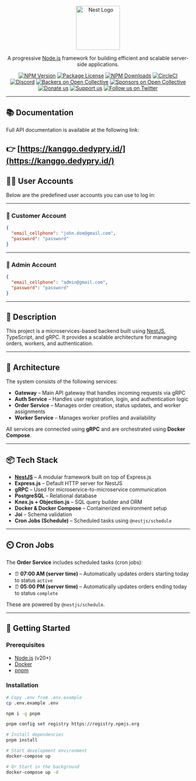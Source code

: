 <p align="center">
  <a href="http://nestjs.com/" target="blank"><img src="https://nestjs.com/img/logo-small.svg" width="120" alt="Nest Logo" /></a>
</p>

<p align="center">
  A progressive <a href="http://nodejs.org" target="_blank">Node.js</a> framework for building efficient and scalable server-side applications.
</p>

<p align="center">
  <a href="https://www.npmjs.com/~nestjscore" target="_blank"><img src="https://img.shields.io/npm/v/@nestjs/core.svg" alt="NPM Version" /></a>
  <a href="https://www.npmjs.com/~nestjscore" target="_blank"><img src="https://img.shields.io/npm/l/@nestjs/core.svg" alt="Package License" /></a>
  <a href="https://www.npmjs.com/~nestjscore" target="_blank"><img src="https://img.shields.io/npm/dm/@nestjs/common.svg" alt="NPM Downloads" /></a>
  <a href="https://circleci.com/gh/nestjs/nest" target="_blank"><img src="https://img.shields.io/circleci/build/github/nestjs/nest/master" alt="CircleCI" /></a>
  <a href="https://discord.gg/G7Qnnhy" target="_blank"><img src="https://img.shields.io/badge/discord-online-brightgreen.svg" alt="Discord"/></a>
  <a href="https://opencollective.com/nest#backer" target="_blank"><img src="https://opencollective.com/nest/backers/badge.svg" alt="Backers on Open Collective" /></a>
  <a href="https://opencollective.com/nest#sponsor" target="_blank"><img src="https://opencollective.com/nest/sponsors/badge.svg" alt="Sponsors on Open Collective" /></a>
  <a href="https://paypal.me/kamilmysliwiec" target="_blank"><img src="https://img.shields.io/badge/Donate-PayPal-ff3f59.svg" alt="Donate us"/></a>
  <a href="https://opencollective.com/nest#sponsor" target="_blank"><img src="https://img.shields.io/badge/Support%20us-Open%20Collective-41B883.svg" alt="Support us"></a>
  <a href="https://twitter.com/nestframework" target="_blank"><img src="https://img.shields.io/twitter/follow/nestframework.svg?style=social&label=Follow" alt="Follow us on Twitter"></a>
</p>

---
## 📚 Documentation

Full API documentation is available at the following link:

👉 [https://kanggo.dedypry.id/](https://kanggo.dedypry.id/)
---

## 🧑‍💻 User Accounts

Below are the predefined user accounts you can use to log in:

---

### 👤 Customer Account

```json
{
  "email_cellphone": "john.doe@gmail.com",
  "password": "password"
}
```
---

### 👤 Admin Account

```json
{
  "email_cellphone": "admin@gmail.com",
  "password": "password"
}
```

---

## 🧾 Description

This project is a microservices-based backend built using [NestJS](https://nestjs.com), TypeScript, and gRPC. It provides a scalable architecture for managing orders, workers, and authentication.

---

## 🧱 Architecture

The system consists of the following services:

- **Gateway** – Main API gateway that handles incoming requests via gRPC
- **Auth Service** – Handles user registration, login, and authentication logic
- **Order Service** – Manages order creation, status updates, and worker assignments
- **Worker Service** – Manages worker profiles and availability

All services are connected using **gRPC** and are orchestrated using **Docker Compose**.

---

## 📦 Tech Stack

- **[NestJS](https://nestjs.com/)** – A modular framework built on top of Express.js
- **Express.js** – Default HTTP server for NestJS
- **gRPC** – Used for microservice-to-microservice communication
- **PostgreSQL** – Relational database
- **Knex.js + Objection.js** – SQL query builder and ORM
- **Docker & Docker Compose** – Containerized environment setup
- **Joi** – Schema validation
- **Cron Jobs (Schedule)** – Scheduled tasks using `@nestjs/schedule`

---

## ⏲️ Cron Jobs

The **Order Service** includes scheduled tasks (cron jobs):

- ⏰ **07:00 AM (server time)** – Automatically updates orders starting today to status `active`
- ⏰ **05:00 PM (server time)** – Automatically updates orders ending today to status `complete`

These are powered by `@nestjs/schedule`.

---

## 🚀 Getting Started

### Prerequisites

- [Node.js](https://nodejs.org/) (v20+)
- [Docker](https://www.docker.com/)
- [pnpm](https://pnpm.io/)

### Installation

```bash
# Copy .env from .env.example
cp .env.example .env

npm i -g pnpm

pnpm config set registry https://registry.npmjs.org

# Install dependencies
pnpm install

# Start development environment
docker-compose up

# Or Start in the background
docker-compose up -d





